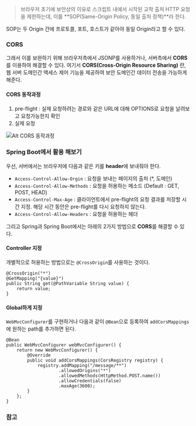 > 브라우저 초기에 보안상의 이유로 스크립트 내에서 시작된 교착 출처 HTTP 요청을 제한하는데, 이를 **SOP(Same-Origin Policy, 동일 출처 정책)**라 한다.



SOP는 두 Origin 간에 프로토콜, 포트, 호스트가 같아야 동일 Origin라고 할 수 있다.



### CORS

그래서 이를 보완하기 위해 브라우저측에서 JSONP를 사용하거나, 서버측에서 **CORS**를 이용하여 해결할 수 있다. 여기서 **CORS(Cross-Origin Resource Sharing)** 란, 웹 서버 도메인간 액세스 제어 기능을 제공하여 보안 도메인간 데이터 전송을 가능하게 해준다.

#### CORS 동작과정

1. pre-flight : 실제 요청하려는 경로와 같은 URL에 대해 OPTIONS로 요청을 날려보고 요청가능한지 확인
2. 실제 요청

![Alt CORS 동작과정](https://heowc.dev/resources/img/spring-boot-cors/cors_flow-49c352bc6c3c8ae7dc5934837661aff4.jpg)

### Spring Boot에서 활용 해보기

우선, 서버에서는 브라우저에 다음과 같은 키를 **header**에 보내줘야 한다.

- `Access-Control-Allow-Orgin` : 요청을 보내는 페이지의 출처 (*, 도메인)
- `Access-Control-Allow-Methods` : 요청을 허용하는 메소드 (Default : GET, POST, HEAD)
- `Access-Control-Max-Age` : 클라이언트에서 pre-flight의 요청 결과를 저장할 시간 지정. 해당 시간 동안은 pre-flight를 다시 요청하지 않는다.
- `Access-Control-Allow-Headers` : 요청을 허용하는 헤더

그리고 Spring과 Spring Boot에서는 아래의 2가지 방법으로 **CORS**를 해결할 수 있다.

#### Controller 지정

개별적으로 허용하는 방법으로는 `@CrossOrigin`를 사용하는 것이다.

```
@CrossOrigin("*")
@GetMapping("{value}")
public String get(@PathVariable String value) {
    return value;
}
```

#### Global하게 지정

`WebMvcConfigurer`를 구현하거나 다음과 같이 `@Bean`으로 등록하여 `addCorsMappings`에 원하는 path를 추가하면 된다.

```
@Bean
public WebMvcConfigurer webMvcConfigurer() {
    return new WebMvcConfigurer() {
        @Override
        public void addCorsMappings(CorsRegistry registry) {
            registry.addMapping("/message/**")
                    .allowedOrigins("*")
                    .allowedMethods(HttpMethod.POST.name())
                    .allowCredentials(false)
                    .maxAge(3600);
        }
    };
}
```

### 참고